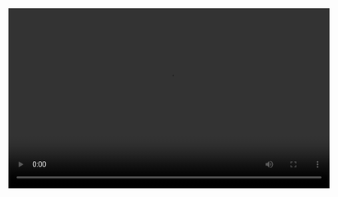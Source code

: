<!DOCTYPE html>
<html lang="en">
<head>
  <meta charset="UTF-8">
  <title>My Video</title>
</head>
<body>
  <!-- The video element streams the video directly in the browser -->
  <video width="640" height="360" controls>
    <!-- Replace 'videos/my_video.mp4' with the path to your video file -->
    <source src="Demo/Demo_trial_vid.mp4" type="video/mp4">
    Your browser does not support the video tag.
  </video>
</body>
</html>

